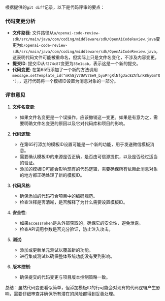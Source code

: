 根据提供的`git diff`记录，以下是代码评审的要点：

### 代码变更分析
- **文件路径**: 文件路径从`a/openai-code-review-sdk/src/main/java/com/coding/middleware/sdk/OpenAiCodeReview.java`变更为`b/openai-code-review-sdk/src/main/java/com/coding/middleware/sdk/OpenAiCodeReview.java`，这表明代码文件可能被重命名，但实际上只是文件名变化，不涉及内容变更。
- **提交ID**: 提交ID从`f274c87`变更为`35e1cab`，表示这是一个新的提交。
- **代码变更**: 在第65行添加了一个新的方法调用`message.setTemplate_id("mKhGjV7UAV7Se9_byoPrgRlNfgJac8ZAfLnK8hyGmTQ");`，这行代码将一个模板ID设置为消息对象的一部分。

### 评审意见
1. **文件名变更**:
   - 如果文件名变更是一个误操作，应该撤销这一变更。如果是有意为之，需要明确文件名变更的原因以及它对代码库和项目的影响。

2. **代码逻辑**:
   - 在第65行添加的模板ID设置可能是一个新的功能，用于发送微信模板消息。
   - 需要确认模板ID的来源是否正确，是否由可信源提供，以及是否经过适当的验证。
   - 添加的模板ID可能会影响现有的代码逻辑，需要确保所有依赖此消息对象的地方都正确处理了新的模板ID。

3. **代码风格**:
   - 确保添加的代码符合项目中的编码规范。
   - 检查注释是否清晰，是否解释了为什么需要设置模板ID。

4. **安全性**:
   - 如果`accessToken`是从外部获取的，确保它的安全性，避免泄露。
   - 检查API调用参数是否充分验证，防止注入攻击。

5. **测试**:
   - 添加或更新单元测试以覆盖新的功能。
   - 进行集成测试以确保整体系统功能没有受到影响。

6. **版本控制**:
   - 确保提交的代码变更与项目版本控制策略一致。

总结：虽然代码变更看似简单，但添加模板ID的行可能会对现有的代码逻辑产生影响，需要仔细审查并确保所有潜在的风险都得到妥善处理。